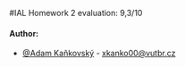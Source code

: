 #IAL Homework 2
evaluation: 9,3/10
#### Author:
- [@Adam Kaňkovský](https://www.github.com/adamkankovsky) - xkanko00@vutbr.cz